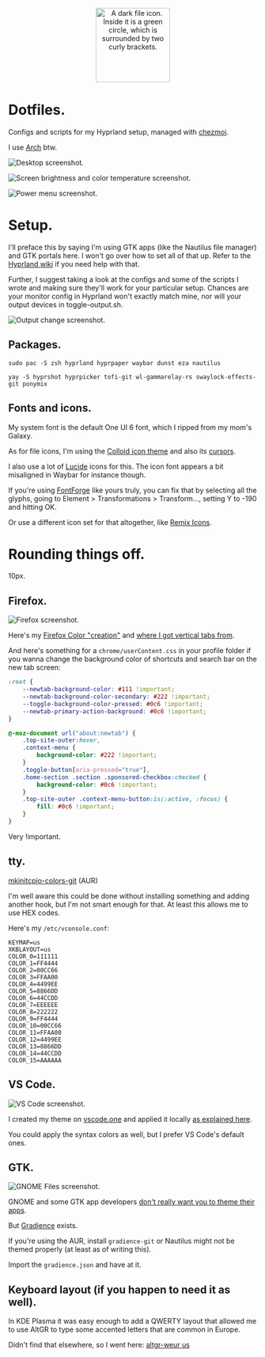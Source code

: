 <p align="center">
    <img height="150" alt="A dark file icon. Inside it is a green circle, which is surrounded by two curly brackets." src="/.repoassets/file-icon.svg">
</p>

# Dotfiles.

Configs and scripts for my Hyprland setup, managed with [chezmoi](https://www.chezmoi.io/).

I use [Arch](https://archlinux.org/) btw.

![Desktop screenshot.](/.repoassets/screenshot_desktop.png)

![Screen brightness and color temperature screenshot.](/.repoassets/screenshot_temperature_brightness.png)

![Power menu screenshot.](/.repoassets/screenshot_tofi_powermenu.png)

# Setup.

I'll preface this by saying I'm using GTK apps (like the Nautilus file manager) and GTK portals here. I won't go over how to set all of that up. Refer to the [Hyprland wiki](https://wiki.hyprland.org/) if you need help with that.

Further, I suggest taking a look at the configs and some of the scripts I wrote and making sure they'll work for your particular setup. Chances are your monitor config in Hyprland won't exactly match mine, nor will your output devices in toggle-output.sh.

![Output change screenshot.](/.repoassets/screenshot_speaker.png)

## Packages.

`sudo pac -S zsh hyprland hyprpaper waybar dunst eza nautilus`

`yay -S hyprshot hyprpicker tofi-git wl-gammarelay-rs swaylock-effects-git ponymix`

## Fonts and icons.

My system font is the default One UI 6 font, which I ripped from my mom's Galaxy.

As for file icons, I'm using the [Colloid icon theme](https://github.com/vinceliuice/Colloid-icon-theme) and also its [cursors](https://github.com/vinceliuice/Colloid-icon-theme/tree/main/cursors).

I also use a lot of [Lucide](https://lucide.dev/) icons for this. The icon font appears a bit misaligned in Waybar for instance though.

If you're using [FontForge](https://fontforge.org/en-US/) like yours truly, you can fix that by selecting all the glyphs, going to Element > Transformations > Transform..., setting Y to -190 and hitting OK.

Or use a different icon set for that altogether, like [Remix Icons](https://remixicon.com/).

# Rounding things off.

10px.

## Firefox.

![Firefox screenshot.](/.repoassets/screenshot_firefox.png)

Here's my [Firefox Color "creation"](https://color.firefox.com/?theme=XQAAAALsAgAAAAAAAABBqYhm849SCicxcUMVgXcGHf3p79EhVPXpIZ1ibTLiQvLY1QylemTgx7hM1zvKvEf7PgmwvnHuxDkveHeHkLt3av2iYRA3oxMaYYcUKFAgO85u6uA5DQFwqDQFvI6EZsEKRt4YIIjdG6Asf76rWbrf6jo-3N5B_HslmOQO-cKRVs0OqOQ_tIIkb2EeIzMHImWLd-99TnG6CT72bDVZzUWkxx8253EU0xKh2o154Ih1MBlRZWRAZR16P33G1tRKsrFvo4yr2NLviDIO9Txwd-EpzIlb7avavGcNspQ05RzUzlG10TvK4DI26EXTCqoULZXxu64WNZSPlBrUjCsICaUKRY-6swk9VK2mqXBRtMOJ4lMvzrmMwWfI2m2hW9H8s59VUULxyrHO-HO7V8aLktnwJnkHDx9Fk9Bi0ABKPthvY2kjzHcQyuDs05iaC3e__KjJxw) and [where I got vertical tabs from](https://github.com/ranmaru22/firefox-vertical-tabs).

And here's something for a `chrome/userContent.css` in your profile folder if you wanna change the background color of shortcuts and search bar on the new tab screen:

```css
:root {
	--newtab-background-color: #111 !important;
	--newtab-background-color-secondary: #222 !important;
	--toggle-background-color-pressed: #0c6 !important;
	--newtab-primary-action-background: #0c6 !important;
}

@-moz-document url("about:newtab") {
	.top-site-outer:hover,
	.context-menu {
		background-color: #222 !important;
	}
	.toggle-button[aria-pressed="true"],
	.home-section .section .sponsored-checkbox:checked {
		background-color: #0c6 !important;
	}
	.top-site-outer .context-menu-button:is(:active, :focus) {
		fill: #0c6 !important;
	}
}
```

Very !important.

## tty.

[mkinitcpio-colors-git](https://github.com/evanpurkhiser/mkinitcpio-colors) (AUR)

I'm well aware this could be done without installing something and adding another hook, but I'm not smart enough for that. At least this allows me to use HEX codes.

Here's my `/etc/vconsole.conf`:

```
KEYMAP=us
XKBLAYOUT=us
COLOR_0=111111
COLOR_1=FF4444
COLOR_2=00CC66
COLOR_3=FFAA00
COLOR_4=4499EE
COLOR_5=8866DD
COLOR_6=44CCDD
COLOR_7=EEEEEE
COLOR_8=222222
COLOR_9=FF4444
COLOR_10=00CC66
COLOR_11=FFAA00
COLOR_12=4499EE
COLOR_13=8866DD
COLOR_14=44CCDD
COLOR_15=AAAAAA
```

## VS Code.

![VS Code screenshot.](/.repoassets/screenshot_code.png)

I created my theme on [vscode.one](https://themes.vscode.one/) and applied it locally [as explained here](https://themes.vscode.one/faq/local-install).

You could apply the syntax colors as well, but I prefer VS Code's default ones.

## GTK.

![GNOME Files screenshot.](/.repoassets/screenshot_nautilus.png)

GNOME and some GTK app developers [don't really want you to theme their apps](https://stopthemingmy.app/).

But [Gradience](https://github.com/GradienceTeam/Gradience) exists.

If you're using the AUR, install `gradience-git` or Nautilus might not be themed properly (at least as of writing this).

Import the `gradience.json` and have at it.

## Keyboard layout (if you happen to need it as well).

In KDE Plasma it was easy enough to add a QWERTY layout that allowed me to use AltGR to type some accented letters that are common in Europe.

Didn't find that elsewhere, so I went here: [altgr-weur us](https://altgr-weur.eu/linux.html)
